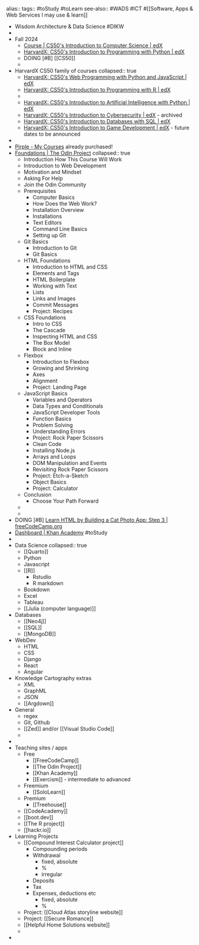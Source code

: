 alias:: 
tags:: #toStudy #toLearn 
see-also:: #WADS #ICT #[[Software, Apps & Web Services I may use & learn]]

- Wisdom Architecture & Data Science #DIKW
-
- Fall 2024
	- [Course | CS50's Introduction to Computer Science | edX](https://learning.edx.org/course/course-v1:HarvardX+CS50+X/home)
	- [HarvardX: CS50's Introduction to Programming with Python | edX](https://www.edx.org/learn/python/harvard-university-cs50-s-introduction-to-programming-with-python)
	- DOING [#B] [[CS50]]
	-
- HarvardX CS50 family of courses
  collapsed:: true
	- [HarvardX: CS50's Web Programming with Python and JavaScript | edX](https://www.edx.org/learn/web-development/harvard-university-cs50-s-web-programming-with-python-and-javascript)
	- [HarvardX: CS50's Introduction to Programming with R | edX](https://www.edx.org/learn/r-programming/harvard-university-cs50-s-introduction-to-programming-with-r)
	-
	- [HarvardX: CS50's Introduction to Artificial Intelligence with Python | edX](https://www.edx.org/learn/artificial-intelligence/harvard-university-cs50-s-introduction-to-artificial-intelligence-with-python)
	- [HarvardX: CS50's Introduction to Cybersecurity | edX](https://www.edx.org/learn/cybersecurity/harvard-university-cs50-s-introduction-to-cybersecurity) - archived
	- [HarvardX: CS50's Introduction to Databases with SQL | edX](https://www.edx.org/learn/sql/harvard-university-cs50-s-introduction-to-databases-with-sql)
	- [HarvardX: CS50's Introduction to Game Development | edX](https://www.edx.org/learn/game-development/harvard-university-cs50-s-introduction-to-game-development) - future dates to be announced
-
- [Pirple - My Courses](https://www.pirple.com/enrollments) already purchased!
- [Foundations | The Odin Project](https://www.theodinproject.com/paths/foundations/courses/foundations)
  collapsed:: true
	- Introduction
	  How This Course Will Work
	- Introduction to Web Development
	- Motivation and Mindset
	- Asking For Help
	- Join the Odin Community
	- Prerequisites
		- Computer Basics
		- How Does the Web Work?
		- Installation Overview
		- Installations
		- Text Editors
		- Command Line Basics
		- Setting up Git
	- Git Basics
		- Introduction to Git
		- Git Basics
	- HTML Foundations
		- Introduction to HTML and CSS
		- Elements and Tags
		- HTML Boilerplate
		- Working with Text
		- Lists
		- Links and Images
		- Commit Messages
		- Project: Recipes
	- CSS Foundations
		- Intro to CSS
		- The Cascade
		- Inspecting HTML and CSS
		- The Box Model
		- Block and Inline
	- Flexbox
		- Introduction to Flexbox
		- Growing and Shrinking
		- Axes
		- Alignment
		- Project: Landing Page
	- JavaScript Basics
		- Variables and Operators
		- Data Types and Conditionals
		- JavaScript Developer Tools
		- Function Basics
		- Problem Solving
		- Understanding Errors
		- Project: Rock Paper Scissors
		- Clean Code
		- Installing Node.js
		- Arrays and Loops
		- DOM Manipulation and Events
		- Revisiting Rock Paper Scissors
		- Project: Etch-a-Sketch
		- Object Basics
		- Project: Calculator
	- Conclusion
		- Choose Your Path Forward
	-
	-
- DOING [#B] [Learn HTML by Building a Cat Photo App: Step 3 | freeCodeCamp.org](https://www.freecodecamp.org/learn/2022/responsive-web-design/learn-html-by-building-a-cat-photo-app/step-3)
- [Dashboard | Khan Academy](https://en.khanacademy.org/profile/me/courses?learn=1) #toStudy
-
- Data Science
  collapsed:: true
	- [[Quarto]]
	- Python
	- Javascript
	- [[R]]
		- Rstudio
		- R markdown
	- Bookdown
	- Excel
	- Tableau
	- [[Julia (computer language)]]
- Databases
	- [[Neo4j]]
	- [[SQL]]
	- [[MongoDB]]
- WebDev
	- HTML
	- CSS
	- Django
	- React
	- Angular
- Knowledge Cartography extras
	- XML
	- GraphML
	- JSON
	- [[Argdown]]
- General
	- regex
	- Git, Github
	- [[Zed]] and/or [[Visual Studio Code]]
	-
-
- Teaching sites / apps
	- Free
		- [[FreeCodeCamp]]
		- [[The Odin Project]]
		- [[Khan Academy]]
		- [[Exercism]] - intermediate to advanced
	- Freemium
		- [[SoloLearn]]
	- Premium
		- [[Treehouse]]
	- [[CodeAcademy]]
	- [[boot.dev]]
	- [[The R project]]
	- [[hackr.io]]
- Learning Projects
	- [[Compound Interest Calculator project]]
		- Compounding periods
		- Withdrawal
			- fixed, absolute
			- %
			- irregular
		- Deposits
		- Tax
		- Expenses, deductions etc
			- fixed, absolute
			- %
	- Project: [[Cloud Atlas storyline website]]
	- Project: [[Secure Romance]]
	- [[Helpful Home Solutions website]]
	-
-